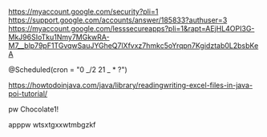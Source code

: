 https://myaccount.google.com/security?pli=1
https://support.google.com/accounts/answer/185833?authuser=3
https://myaccount.google.com/lesssecureapps?pli=1&rapt=AEjHL4OPI3G-MkJ96SIoTku1Nmy7MGkwRA-M7__blp79pF1TGvqwSauJYGheQ7lXfvxz7hmkc5oYrqpn7Kgidztab0L2bsbKeA

@Scheduled(cron = "0 _/2 21 _ \* ?")

https://howtodoinjava.com/java/library/readingwriting-excel-files-in-java-poi-tutorial/

pw
Chocolate1!

apppw
wtsxtgxxwtmbgzkf
